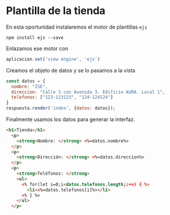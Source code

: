 # Plantilla de la tienda

En esta oportunidad instalaremos el motor de plantillas `ejs`

```
npm install ejs --save
```

Enlazamos ese motor con

```Javascript
aplicacion.set('view engine', 'ejs')
```

Creamos el objeto de datos y se lo pasamos a la vista

```Javascript
const datos = {
  nombre: "ZSE",
  direccion: "Calle 3 con Avenida 3. Edificio AURA. Local 1",
  telefonos: ["123-123123", "124-124124"]
}
respuesta.render('index', {datos: datos});
```

Finalmente usamos los datos para generar la interfaz.

```HTML
<h1>Tienda</h1>
  <p>
    <strong>Nombre: </strong> <%=datos.nombre%>
  </p>
  <p>
    <strong>Dirección: </strong> <%=datos.direccion%>
  </p>
  <p>
    <strong>Teléfonos: </strong>
    <ul>
      <% for(let i=0;i<datos.telefonos.length;i++) { %>
        <li><%=datos.telefonos[i]%></li>
      <% } %>
    </ul>
  </p>
```
